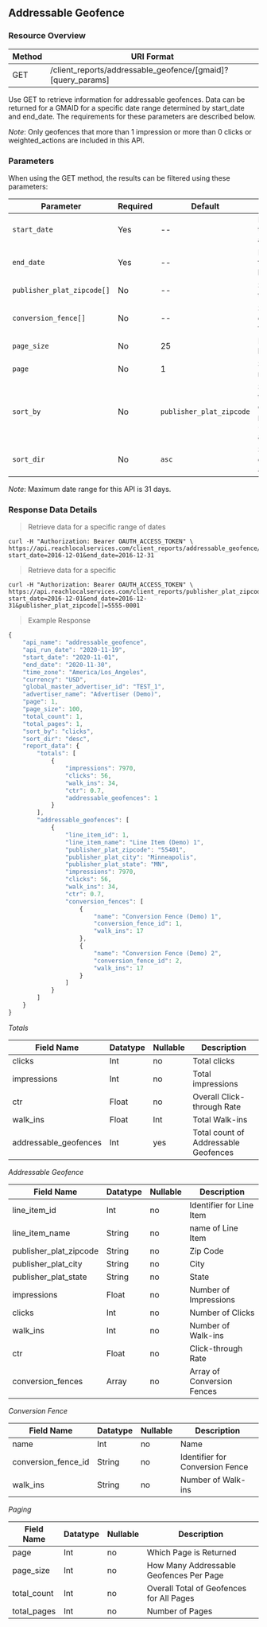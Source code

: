 ## Addressable Geofence

### Resource Overview

| Method | URI Format |
|---|---|
| GET | /client_reports/addressable_geofence/[gmaid]?[query_params] |

Use GET to retrieve information for addressable geofences. Data can be returned for a GMAID for a specific date range determined by start_date and end_date.  The requirements for these parameters are described below.

*Note*: Only geofences that more than 1 impression or more than 0 clicks or weighted_actions are included in this API.

### Parameters

When using the GET method, the results can be filtered using these parameters:

| Parameter | Required | Default | Description |
|---|---|---|---|
|`start_date`|Yes|--|Restricts the results to those occurring on or after this date.|
|`end_date`|Yes|--|Restricts the results to those occurring on or before this date.|
|`publisher_plat_zipcode[]`|No|--|Specifies the zipcode+4 to filter by|
|`conversion_fence[]`|No|--|Specifies the conversion_fence to filter by|
|`page_size`|No|25|Restrict number of keywords in result |
|`page`|No|1|Specifies which page of results to return |
|`sort_by`|No|`publisher_plat_zipcode`|Specifies what column to sort by.  Valid columns are: `publisher_plat_zipcode`, `clicks`, `impressions`, and `ctr`|
|`sort_dir`|No|`asc`|Specifies the sort direction.  Can be either `asc` or `desc`|

*Note*: Maximum date range for this API is 31 days.

### Response Data Details

> Retrieve data for a specific range of dates

```
curl -H "Authorization: Bearer OAUTH_ACCESS_TOKEN" \
https://api.reachlocalservices.com/client_reports/addressable_geofence/USA_105569?start_date=2016-12-01&end_date=2016-12-31
```

> Retrieve data for a specific

```
curl -H "Authorization: Bearer OAUTH_ACCESS_TOKEN" \
https://api.reachlocalservices.com/client_reports/publisher_plat_zipcode/USA_105569?start_date=2016-12-01&end_date=2016-12-31&publisher_plat_zipcode[]=5555-0001
```

> Example Response

```javascript
{
    "api_name": "addressable_geofence",
    "api_run_date": "2020-11-19",
    "start_date": "2020-11-01",
    "end_date": "2020-11-30",
    "time_zone": "America/Los_Angeles",
    "currency": "USD",
    "global_master_advertiser_id": "TEST_1",
    "advertiser_name": "Advertiser (Demo)",
    "page": 1,
    "page_size": 100,
    "total_count": 1,
    "total_pages": 1,
    "sort_by": "clicks",
    "sort_dir": "desc",
    "report_data": {
        "totals": [
            {
                "impressions": 7970,
                "clicks": 56,
                "walk_ins": 34,
                "ctr": 0.7,
                "addressable_geofences": 1
            }
        ],
        "addressable_geofences": [
            {
                "line_item_id": 1,
                "line_item_name": "Line Item (Demo) 1",
                "publisher_plat_zipcode": "55401",
                "publisher_plat_city": "Minneapolis",
                "publisher_plat_state": "MN",
                "impressions": 7970,
                "clicks": 56,
                "walk_ins": 34,
                "ctr": 0.7,
                "conversion_fences": [
                    {
                        "name": "Conversion Fence (Demo) 1",
                        "conversion_fence_id": 1,
                        "walk_ins": 17
                    },
                    {
                        "name": "Conversion Fence (Demo) 2",
                        "conversion_fence_id": 2,
                        "walk_ins": 17
                    }
                ]
            }
        ]
    }
}
```

*Totals*

| Field Name | Datatype | Nullable | Description |
|---|---|---|---|
|clicks | Int | no | Total clicks |
|impressions | Int | no | Total impressions |
|ctr | Float | no | Overall Click-through Rate |
|walk_ins | Float | Int | Total Walk-ins |
|addressable_geofences | Int | yes | Total count of Addressable Geofences |

*Addressable Geofence*

| Field Name | Datatype | Nullable | Description |
|---|---|---|---|
|line_item_id | Int | no | Identifier for Line Item |
|line_item_name | String | no | name of Line Item |
|publisher_plat_zipcode | String | no | Zip Code |
|publisher_plat_city | String | no | City |
|publisher_plat_state | String | no | State |
|impressions | Float | no | Number of Impressions |
|clicks | Int | no | Number of Clicks |
|walk_ins | Int | no | Number of Walk-ins |
|ctr | Float | no | Click-through Rate |
|conversion_fences | Array | no | Array of Conversion Fences |

*Conversion Fence*

| Field Name | Datatype | Nullable | Description |
|---|---|---|---|
|name | Int | no | Name |
|conversion_fence_id | String | no | Identifier for Conversion Fence |
|walk_ins | String | no | Number of Walk-ins |

*Paging*

| Field Name | Datatype | Nullable | Description |
|---|---|---|---|
|page | Int | no | Which Page is Returned |
|page_size | Int | no | How Many Addressable Geofences Per Page |
|total_count | Int | no | Overall Total of Geofences for All Pages |
|total_pages | Int | no | Number of Pages |
